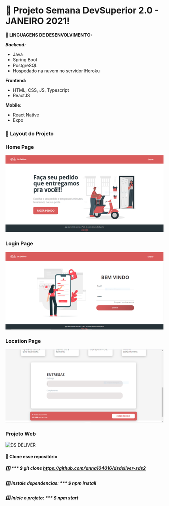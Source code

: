 # :pushpin: Projeto Semana DevSuperior 2.0 - JANEIRO 2021! 


**:large_blue_circle: LINGUAGENS DE DESENVOLVIMENTO:**

***Backend:***
- Java
- Spring Boot
- PostgreSQL
- Hospedado na nuvem no servidor Heroku

**Frontend:**
- HTML, CSS, JS, Typescript
- ReactJS


**Mobile:**
- React Native
- Expo

### :large_blue_circle: Layout do Projeto

### Home Page
![Home Page](https://github.com/anna104016/dsdeliver-sds2/blob/main/front-web/src/home%20DsDeliver.PNG)

### Login Page
![Login Page](https://github.com/anna104016/dsdeliver-sds2/blob/main/front-web/src/login%20dsdeliver.PNG)

### Location Page
![Location Page](https://github.com/anna104016/dsdeliver-sds2/blob/main/front-web/src/location%20dsdeliver.PNG)

### Projeto Web
![DS DELIVER](https://github.com/anna104016/dsdeliver-sds2/blob/main/front-web/src/DS%20DELIVER.gif)


#### :large_blue_circle: Clone esse repositório
##### :one: *** $ git clone https://github.com/anna104016/dsdeliver-sds2

##### :two: Instale dependencias: *** $ npm install

##### :three: Inicie o projeto: *** $ npm start
